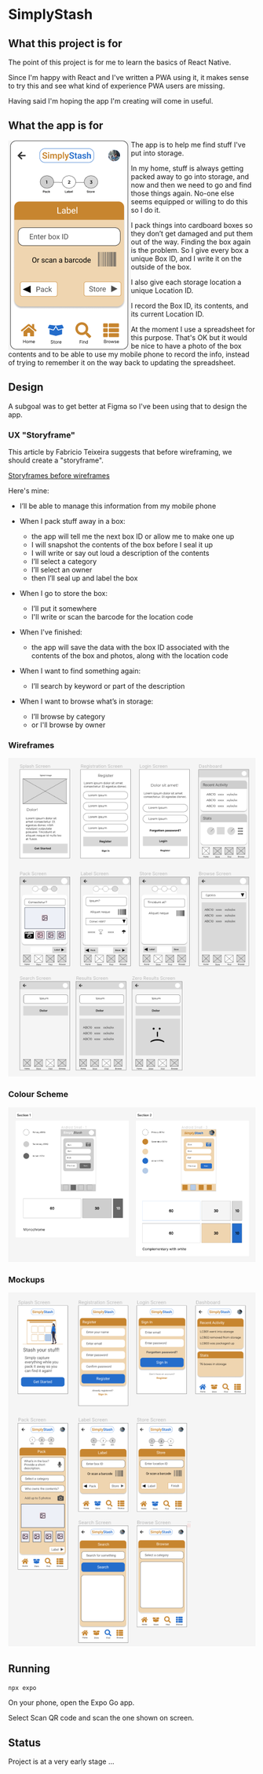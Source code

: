 # SimplyStash

## What this project is for

The point of this project is for me to learn the basics of React Native.

Since I'm happy with React and I've written a PWA using it, it makes sense to try this and see what kind of experience PWA users are missing.

Having said I'm hoping the app I'm creating will come in useful.

## What the app is for

<img align="left" style="margin: 0 20 20 0" src="docs/images/label-screen.png">

The app is to help me find stuff I've put into storage.

In my home, stuff is always getting packed away to go into storage, and now and then we need to go and find those things again. No-one else seems equipped or willing to do this so I do it.

I pack things into cardboard boxes so they don’t get damaged and put them out of the way. Finding the box again is the problem. So I give every box a unique Box ID, and I write it on the outside of the box.

I also give each storage location a unique Location ID.

I record the Box ID, its contents, and its current Location ID.
 
At the moment I use a spreadsheet for this purpose. That's OK but it would be nice to have a photo of the box contents and to be able to use my mobile phone to record the info, instead of trying to remember it on the way back to updating the spreadsheet.

## Design

A subgoal was to get better at Figma so I've been using that to design the app.

### UX "Storyframe"

This article by Fabricio Teixeira suggests that before wireframing, we should create a "storyframe".

[Storyframes before wireframes](https://uxdesign.cc/storyframes-before-wireframes-starting-designs-in-the-text-editor-ec69db78e6e4)

Here's mine:

- I’ll be able to manage this information from my mobile phone

- When I pack stuff away in a box:

  - the app will tell me the next box ID or allow me to make one up
  - I will snapshot the contents of the box before I seal it up
  - I will write or say out loud a description of the contents
  - I’ll select a category
  - I’ll select an owner
  - then I’ll seal up and label the box

- When I go to store the box:

  - I’ll put it somewhere
  - I'll write or scan the barcode for the location code

- When I've finished:
  - the app will save the data with the box ID associated with the contents of the box and photos, along with the location code

- When I want to find something again:

	- I’ll search by keyword or part of the description

- When I want to browse what’s in storage:
	
	- I’ll browse by category
  - or I'll browse by owner

### Wireframes

![Wireframes](docs/images/wireframes.png)

### Colour Scheme
 
![Colour Scheme](docs/images/colour-schemes.png)

### Mockups
 
![Mockups](docs/images/mockups.png)

## Running

```npx expo```

On your phone, open the Expo Go app.

Select Scan QR code and scan the one shown on screen.

## Status

Project is at a very early stage ...



